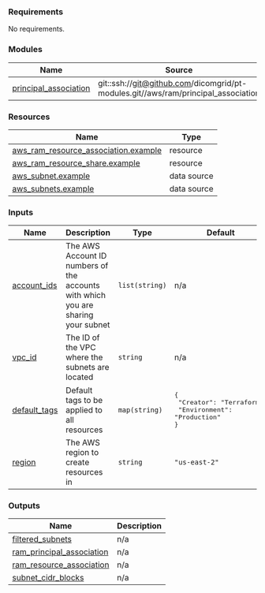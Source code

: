 ### Requirements

No requirements.

### Modules

| Name | Source | Version |
|------|--------|---------|
| <a name="module_principal_association"></a> [principal\_association](#module\_principal\_association) | git::ssh://git@github.com/dicomgrid/pt-modules.git//aws/ram/principal_association | master |

### Resources

| Name | Type |
|------|------|
| [aws_ram_resource_association.example](https://registry.terraform.io/providers/hashicorp/aws/latest/docs/resources/ram_resource_association) | resource |
| [aws_ram_resource_share.example](https://registry.terraform.io/providers/hashicorp/aws/latest/docs/resources/ram_resource_share) | resource |
| [aws_subnet.example](https://registry.terraform.io/providers/hashicorp/aws/latest/docs/data-sources/subnet) | data source |
| [aws_subnets.example](https://registry.terraform.io/providers/hashicorp/aws/latest/docs/data-sources/subnets) | data source |

### Inputs

| Name | Description | Type | Default | Required |
|------|-------------|------|---------|:--------:|
| <a name="input_account_ids"></a> [account\_ids](#input\_account\_ids) | The AWS Account ID numbers of the accounts with which you are sharing your subnet | `list(string)` | n/a | yes |
| <a name="input_vpc_id"></a> [vpc\_id](#input\_vpc\_id) | The ID of the VPC where the subnets are located | `string` | n/a | yes |
| <a name="input_default_tags"></a> [default\_tags](#input\_default\_tags) | Default tags to be applied to all resources | `map(string)` | <pre>{<br>  "Creator": "Terraform",<br>  "Environment": "Production"<br>}</pre> | no |
| <a name="input_region"></a> [region](#input\_region) | The AWS region to create resources in | `string` | `"us-east-2"` | no |

### Outputs

| Name | Description |
|------|-------------|
| <a name="output_filtered_subnets"></a> [filtered\_subnets](#output\_filtered\_subnets) | n/a |
| <a name="output_ram_principal_association"></a> [ram\_principal\_association](#output\_ram\_principal\_association) | n/a |
| <a name="output_ram_resource_association"></a> [ram\_resource\_association](#output\_ram\_resource\_association) | n/a |
| <a name="output_subnet_cidr_blocks"></a> [subnet\_cidr\_blocks](#output\_subnet\_cidr\_blocks) | n/a |
